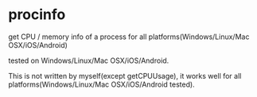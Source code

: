 # procinfo

get CPU / memory info of a process for all platforms(Windows/Linux/Mac OSX/iOS/Android)

tested on Windows/Linux/Mac OSX/iOS/Android.

This is not written by myself(except getCPUUsage), it works well for all platforms(Windows/Linux/Mac OSX/iOS/Android tested).


